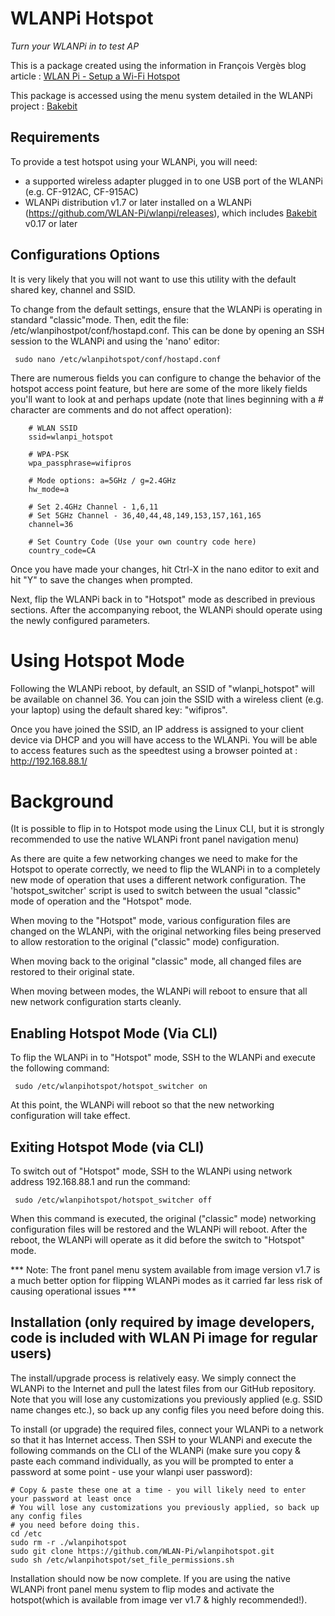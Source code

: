 # WLANPi Hotspot
*Turn your WLANPi in to test AP*

This is a package created using the information in François Vergès blog article : [WLAN Pi - Setup a Wi-Fi Hotspot](https://www.semfionetworks.com/blog/wlan-pi-setup-a-wi-fi-hotspot)

This package is accessed using the menu system detailed in the WLANPi project : [Bakebit](https://github.com/WLAN-Pi/BakeBit)

## Requirements

To provide a test hotspot using your WLANPi, you will need:

 - a supported wireless adapter plugged in to one USB port of the WLANPi (e.g. CF-912AC, CF-915AC)
 - WLANPi distribution v1.7 or later installed on a WLANPi (https://github.com/WLAN-Pi/wlanpi/releases), which includes [Bakebit](https://github.com/WLAN-Pi/BakeBit) v0.17 or later

## Configurations Options

It is very likely that you will not want to use this utility with the default shared key, channel and SSID. 

To change from the default settings, ensure that the WLANPi is operating in standard "classic"mode. Then, edit the file: /etc/wlanpihostpot/conf/hostapd.conf. This can be done by opening an SSH session to the WLANPi and using the 'nano' editor:

```
 sudo nano /etc/wlanpihotspot/conf/hostapd.conf
```

There are numerous fields you can configure to change the behavior of the hotspot access point feature, but here are some of the more likely fields you'll want to look at and perhaps update (note that lines beginning with a # character are comments and do not affect operation):

```
    # WLAN SSID
    ssid=wlanpi_hotspot

    # WPA-PSK
    wpa_passphrase=wifipros

    # Mode options: a=5GHz / g=2.4GHz
    hw_mode=a

    # Set 2.4GHz Channel - 1,6,11
    # Set 5GHz Channel - 36,40,44,48,149,153,157,161,165
    channel=36

    # Set Country Code (Use your own country code here)
    country_code=CA
```

Once you have made your changes, hit Ctrl-X in the nano editor to exit and hit "Y" to save the changes when prompted.

Next, flip the WLANPi back in to "Hotspot" mode as described in previous sections. After the accompanying reboot, the WLANPi should operate using the newly configured parameters.

# Using Hotspot Mode

Following the WLANPi reboot, by default, an SSID of "wlanpi_hotspot" will be available on channel 36. You can join the SSID with a wireless client (e.g. your laptop) using the default shared key: "wifipros".

Once you have joined the SSID, an IP address is assigned to your client device via DHCP and you will have access to the WLANPi. You will be able to access features such as the speedtest using a browser pointed at : http://192.168.88.1/

# Background

(It is possible to flip in to Hotspot mode using the Linux CLI, but it is strongly recommended to use the native WLANPi front panel navigation menu)

As there are quite a few networking changes we need to make for the Hotspot to operate correctly, we need to flip the WLANPi in to a completely new mode of operation that uses a different network configuration. The 'hotspot_switcher' script is used to switch between the usual "classic" mode of operation and the "Hotspot" mode. 

When moving to the "Hotspot" mode, various configuration files are changed on the WLANPi, with the original networking files being preserved to allow restoration to the original ("classic" mode) configuration. 

When moving back to the original "classic" mode, all changed files are restored to their original state. 

When moving between modes, the WLANPi will reboot to ensure that all new network configuration starts cleanly. 

## Enabling Hotspot Mode (Via CLI)

To flip the WLANPi in to "Hotspot" mode, SSH to the WLANPi and execute the following command:

```
 sudo /etc/wlanpihotspot/hotspot_switcher on
```

At this point, the WLANPi will reboot so that the new networking configuration will take effect. 


## Exiting Hotspot Mode (via CLI)

To switch out of "Hotspot" mode, SSH to the WLANPi using network address 192.168.88.1 and run the command: 

```
 sudo /etc/wlanpihotspot/hotspot_switcher off
```

When this command is executed, the original ("classic" mode) networking configuration files will be restored and the WLANPi will reboot. After the reboot, the WLANPi will operate as it did before the switch to "Hotspot" mode.

*** Note: The front panel menu system available from image version v1.7 is a much better option for flipping WLANPi modes as it carried far less risk of causing operational issues ***


## Installation (only required by image developers, code is included with WLAN Pi image for regular users)

The install/upgrade process is relatively easy. We simply connect the WLANPi to the Internet and pull the latest files from our GitHub repository. Note that you will lose any customizations you previously applied (e.g. SSID name changes etc.), so back up any config files you need before doing this.

To install (or upgrade) the required files, connect your WLANPi to a network so that it has Internet access. Then SSH to your WLANPi and execute the following commands on the CLI of the WLANPi (make sure you copy & paste each command individually, as you will be prompted to enter a password at some point - use your wlanpi user password):

```
# Copy & paste these one at a time - you will likely need to enter your password at least once
# You will lose any customizations you previously applied, so back up any config files
# you need before doing this.
cd /etc
sudo rm -r ./wlanpihotspot
sudo git clone https://github.com/WLAN-Pi/wlanpihotspot.git
sudo sh /etc/wlanpihotspot/set_file_permissions.sh
```
 
Installation should now be now complete. If you are using the native WLANPi front panel menu system to flip modes and activate the hotspot(which is available from image ver v1.7 & highly recommended!).


